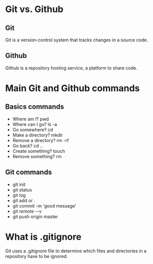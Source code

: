 # Git vs. Github

## Git

Git is a version-control system that tracks changes in a source code.

## Github

Github is a repository hosting service, a platform to share code.

# Main Git and Github commands

## Basics commands

- Where am I? pwd
- Where can I go? ls -a
- Go somewhere? cd <location>
- Make a directory? mkdir <name>
- Remove a directory? rm -rf <directory>
- Go back? cd ..
- Create something? touch
- Remove something? rm <file>

## Git commands

- git init
- git status
- git log
- git add <file> or .
- git commit -m 'good message'
- git remote --v
- git push origin master

# What is .gitignore

Git uses a .gitignore file to determine which files and directories in a repository have to be ignored.
